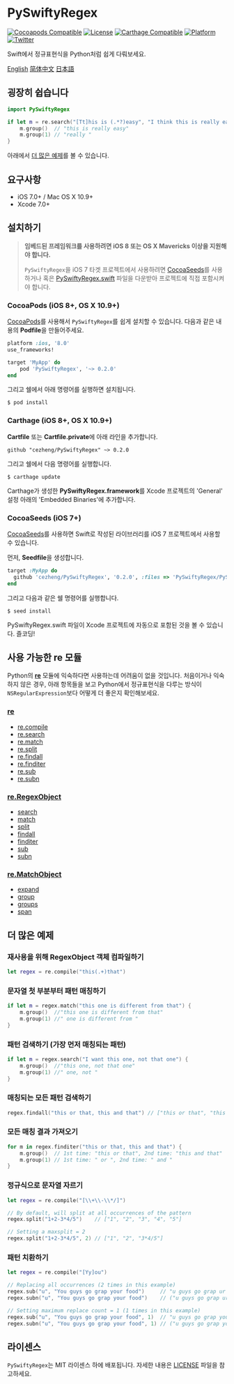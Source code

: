 # PySwiftyRegex
[![Cocoapods Compatible](https://img.shields.io/cocoapods/v/PySwiftyRegex.svg)](https://cocoapods.org/pods/PySwiftyRegex)
[![License](https://img.shields.io/cocoapods/l/PySwiftyRegex.svg?style=flat&color=gray)](http://opensource.org/licenses/MIT)
[![Carthage Compatible](https://img.shields.io/badge/Carthage-compatible-4BC51D.svg?style=flat)](https://github.com/Carthage/Carthage)
[![Platform](https://img.shields.io/cocoapods/p/PySwiftyRegex.svg?style=flat)](http://cocoadocs.org/docsets/PySwiftyRegex)
[![Twitter](https://img.shields.io/badge/twitter-@AdamoCheng-blue.svg?style=flat)](http://twitter.com/AdamoCheng)

Swift에서 정규표현식을 Python처럼 쉽게 다뤄보세요.

[English](README.md)
[简体中文](https://github.com/cezheng/PySwiftyRegex/blob/master/README-zh.md)
[日本語](https://github.com/cezheng/PySwiftyRegex/blob/master/README-ja.md)

## 굉장히 쉽습니다

```swift
import PySwiftyRegex

if let m = re.search("[Tt]his is (.*?)easy", "I think this is really easy!!!") {
	m.group()  // "this is really easy"
	m.group(1) // "really "
}
```

아래에서 [더 많은 예제](#more_usage)를 볼 수 있습니다.

## 요구사항

- iOS 7.0+ / Mac OS X 10.9+
- Xcode 7.0+

## 설치하기
> **임베드된 프레임워크를 사용하려면 iOS 8 또는 OS X Mavericks 이상을 지원해야 합니다.**
>
> `PySwiftyRegex`을 iOS 7 타겟 프로젝트에서 사용하려면 [CocoaSeeds](#cocoaseeds-for-ios7)를 사용하거나 혹은 [PySwiftyRegex.swift](https://github.com/cezheng/PySwiftyRegex/blob/master/PySwiftyRegex/PySwiftyRegex.swift) 파일을 다운받아 프로젝트에 직접 포함시켜야 합니다.

### CocoaPods (iOS 8+, OS X 10.9+)

[CocoaPods](http://cocoapods.org/)를 사용해서 `PySwiftyRegex`를 쉽게 설치할 수 있습니다. 다음과 같은 내용의 **Podfile**을 만들어주세요.

```ruby
platform :ios, '8.0'
use_frameworks!

target 'MyApp' do
	pod 'PySwiftyRegex', '~> 0.2.0'
end
```

그리고 쉘에서 아래 명령어를 실행하면 설치됩니다.

```bash
$ pod install
```

### Carthage (iOS 8+, OS X 10.9+)

**Cartfile** 또는 **Cartfile.private**에 아래 라인을 추가합니다.

```
github "cezheng/PySwiftyRegex" ~> 0.2.0
```

그리고 쉘에서 다음 명령어를 실행합니다.

```
$ carthage update
```

Carthage가 생성한 **PySwiftyRegex.framework**를 Xcode 프로젝트의 'General' 설정 아래의 'Embedded Binaries'에 추가합니다.

### CocoaSeeds (iOS 7+)

[CocoaSeeds](https://github.com/devxoul/CocoaSeeds)를 사용하면 Swift로 작성된 라이브러리를 iOS 7 프로젝트에서 사용할 수 있습니다.

먼저, **Seedfile**을 생성합니다.

```ruby
target :MyApp do
  github 'cezheng/PySwiftyRegex', '0.2.0', :files => 'PySwiftyRegex/PySwiftyRegex.swift'
end
```

그리고 다음과 같은 쉘 명령어를 실행합니다.

```console
$ seed install
```

PySwiftyRegex.swift 파일이 Xcode 프로젝트에 자동으로 포함된 것을 볼 수 있습니다. 즐코딩!

## 사용 가능한 re 모듈

Python의 [**re**](https://docs.python.org/2/library/re.html) 모듈에 익숙하다면 사용하는데 어려움이 없을 것입니다. 처음이거나 익숙하지 않은 경우, 아래 항목들을 보고 Python에서 정규표현식을 다루는 방식이 `NSRegularExpression`보다 어떻게 더 좋은지 확인해보세요.

### [re](https://docs.python.org/2/library/re.html#module-contents)
* [re.compile](https://docs.python.org/2/library/re.html#re.compile)
* [re.search](https://docs.python.org/2/library/re.html#re.search)
* [re.match](https://docs.python.org/2/library/re.html#re.match)
* [re.split](https://docs.python.org/2/library/re.html#re.split)
* [re.findall](https://docs.python.org/2/library/re.html#re.findall)
* [re.finditer](https://docs.python.org/2/library/re.html#re.finditer)
* [re.sub](https://docs.python.org/2/library/re.html#re.sub)
* [re.subn](https://docs.python.org/2/library/re.html#re.subn)

### [re.RegexObject](https://docs.python.org/2/library/re.html#regular-expression-objects)
* [search](https://docs.python.org/2/library/re.html#re.RegexObject.search)
* [match](https://docs.python.org/2/library/re.html#re.RegexObject.match)
* [split](https://docs.python.org/2/library/re.html#re.RegexObject.split)
* [findall](https://docs.python.org/2/library/re.html#re.RegexObject.findall)
* [finditer](https://docs.python.org/2/library/re.html#re.RegexObject.finditer)
* [sub](https://docs.python.org/2/library/re.html#re.RegexObject.sub)
* [subn](https://docs.python.org/2/library/re.html#re.RegexObject.subn)

### [re.MatchObject](https://docs.python.org/2/library/re.html#match-objects)
* [expand](https://docs.python.org/2/library/re.html#re.MatchObject.expand)
* [group](https://docs.python.org/2/library/re.html#re.MatchObject.group)
* [groups](https://docs.python.org/2/library/re.html#re.MatchObject.groups)
* [span](https://docs.python.org/2/library/re.html#re.MatchObject.span)

## <a name="more_usage"></a>더 많은 예제
### 재사용을 위해 RegexObject 객체 컴파일하기
```swift
let regex = re.compile("this(.+)that")
```
### 문자열 첫 부분부터 패턴 매칭하기 
```swift
if let m = regex.match("this one is different from that") {
	m.group()  //"this one is different from that"
	m.group(1) //" one is different from "
}
```
### 패턴 검색하기 (가장 먼저 매칭되는 패턴)
```swift
if let m = regex.search("I want this one, not that one") {
	m.group()  //"this one, not that one"
	m.group(1) //" one, not "
}
```
### 매칭되는 모든 패턴 검색하기
```swift
regex.findall("this or that, this and that") // ["this or that", "this and that"]
```
### 모든 매칭 결과 가져오기
```swift
for m in regex.finditer("this or that, this and that") {
	m.group()  // 1st time: "this or that", 2nd time: "this and that"
	m.group(1) // 1st time: " or ", 2nd time: " and "
}
```
### 정규식으로 문자열 자르기
```swift
let regex = re.compile("[\\+\\-\\*/]")

// By default, will split at all occurrences of the pattern
regex.split("1+2-3*4/5")    // ["1", "2", "3", "4", "5"]

// Setting a maxsplit = 2
regex.split("1+2-3*4/5", 2) // ["1", "2", "3*4/5"]
```
### 패턴 치환하기
```swift
let regex = re.compile("[Yy]ou")

// Replacing all occurrences (2 times in this example)
regex.sub("u", "You guys go grap your food")     // "u guys go grap ur food"
regex.subn("u", "You guys go grap your food")    // ("u guys go grap ur food", 2)

// Setting maximum replace count = 1 (1 times in this example)
regex.sub("u", "You guys go grap your food", 1)  // "u guys go grap your food"
regex.subn("u", "You guys go grap your food", 1) // ("u guys go grap your food", 1)
```

## 라이센스

`PySwiftyRegex`는 MIT 라이센스 하에 배포됩니다. 자세한 내용은 [LICENSE](LICENSE) 파일을 참고하세요.
